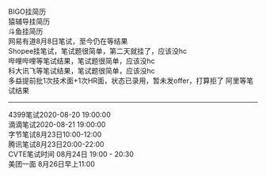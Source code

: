 BIGO挂简历  
猿辅导挂简历  
斗鱼挂简历  
网易有道8月8日笔试，至今仍在等结果  
Shopee挂笔试，笔试题很简单，第二天就挂了，应该没hc  
哔哩哔哩等笔试结果，笔试题很简单，应该没hc  
科大讯飞等笔试结果，笔试题很简单，应该没hc  
多益提前批1次技术面+1次HR面，状态已录用，暂未发offer，打算拒了
阿里等笔试结果

--------------------------------------------------  

4399笔试2020-08-20 19:00:00  
滴滴笔试2020-08-21 19:00:00  
字节笔试8月23日10:00-12:00  
腾讯笔试8月23日20:00-22:00  
CVTE笔试时间 08月24日 19:00 - 20:30  
美团一面 8月26日早上11:00  
